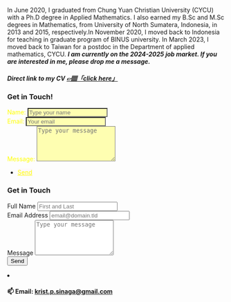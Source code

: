 In June 2020, I graduated from Chung Yuan Christian University (CYCU) with a Ph.D degree in Applied Mathematics. I also earned my B.Sc and M.Sc degrees in Mathematics, from University of North Sumatera, Indonesia, in 2013 and 2015, respectively.In November 2020, I moved back to Indonesia for teaching in graduate program of BINUS university. In March 2023, I moved back to Taiwan for a postdoc in the Department of applied mathematics, CYCU. ***I am currently on the 2024-2025 job market. If you are interested in me, please drop me a message.*** 

##### Direct link to my CV <a href="https://github.com/PatternKPS/PatternKPS/blob/main/Curriculum_Vitae.pdf" class="btn-theme btn-theme-md btn-default-bg text-uppercase"> 👉🏽「click here」</a>

<h3>Get in Touch!</h3>
<div class="split style1">
<body>
<form method="post" action="https://formspree.io/f/mbjnkngw">
<div class="fields">
<label for="name" style="color: yellow;">Name: </label>
<input type="text" name="name" placeholder="Type your name" id="name" style="background-color: rgba(255,255,0,0.3);"/>
</div>
<div class="field half">
<label for="email" style="color: yellow;">Email: </label>
<input type="text" name="email" placeholder="Your email" id="email" style="background-color: rgba(255,255,0,0.3);"/>
</div>
<div class="field">
<label for="message" style="color: yellow;">Message: </label>
<textarea name="message" placeholder="Type your message" id="message" rows="5" style="background-color: rgba(255,255,0,0.3);"></textarea>
</div>
<ul class="actions" >
<li><a href="" class="button submit" style="color: yellow;background-color: rgba(245, 40, 145, 0.02);">Send</a></li>
</ul>
</form>
<body>





<div id="contact">
        <h3>Get in Touch</h3>
        <div id="contact-form">
              <form id="fs-frm" name="simple-contact-form" accept-charset="utf-8" action="https://formspree.io/f/mbjnkngw" method="post">
  <div class="fields">
    <label for="full-name">Full Name</label>
    <input type="text" name="name" id="full-name" placeholder="First and Last" required="">
    </div>      
    <div class="field">
    <label for="email-address">Email Address</label>
    <input type="email" name="_replyto" id="email-address" placeholder="email@domain.tld" required="">
    </div>  
    <div class="field">
    <label for="message">Message</label>
    <textarea rows="5" name="message" id="message" placeholder="Type your message" required=""></textarea>
    <input type="hidden" name="_subject" id="email-subject" value="Contact Form Submission">
    </div>
  <input type="submit" value="Send">
</form>
        </div>
    </div>


<li>
<h4>📫 Email: <a href="#">krist.p.sinaga@gmail.com</a></h4>

</li>
    
